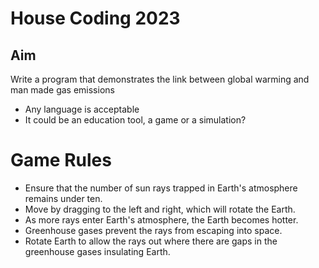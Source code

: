 # House Coding 2023

## Aim

Write a program that demonstrates the link between global warming and man made gas emissions

- Any language is acceptable
- It could be an education tool, a game or a simulation?

# Game Rules

- Ensure that the number of sun rays trapped in Earth's atmosphere remains under ten.
- Move by dragging to the left and right, which will rotate the Earth.
- As more rays enter Earth's atmosphere, the Earth becomes hotter.
- Greenhouse gases prevent the rays from escaping into space.
- Rotate Earth to allow the rays out where there are gaps in the greenhouse gases insulating Earth.
